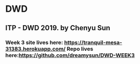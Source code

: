 # DWD

## ITP - DWD 2019.   by Chenyu Sun

### Week 3 site lives here: https://tranquil-mesa-31383.herokuapp.com/   Repo lives here:https://github.com/dreamysun/DWD-WEEK3
